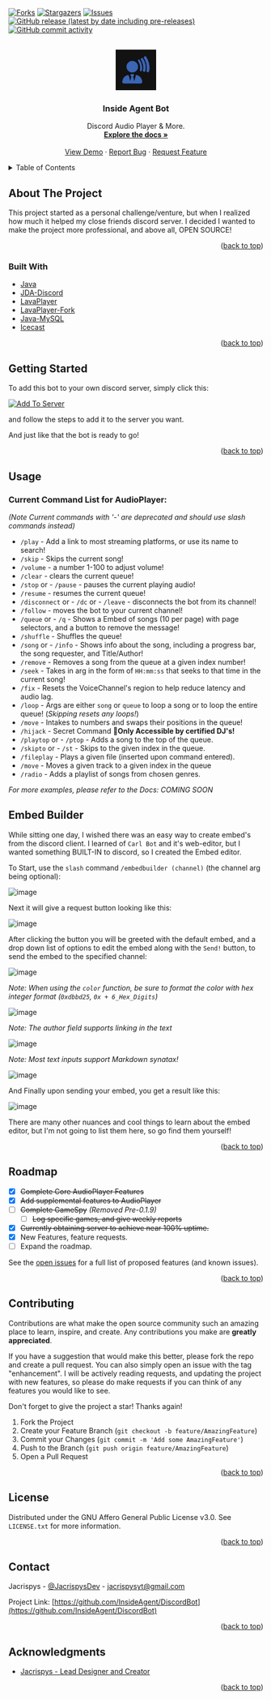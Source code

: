 <div id="top"></div>



<!-- PROJECT SHIELDS -->
<!--
*** I'm using markdown "reference style" links for readability.
*** Reference links are enclosed in brackets [ ] instead of parentheses ( ).
*** See the bottom of this document for the declaration of the reference variables
*** for contributors-url, forks-url, etc. This is an optional, concise syntax you may use.
*** https://www.markdownguide.org/basic-syntax/#reference-style-links
-->
<!-- [![Contributors][contributors-shield]][contributors-url] -->
[![Forks][forks-shield]][forks-url]
[![Stargazers][stars-shield]][stars-url]
[![Issues][issues-shield]][issues-url]
[![GitHub release (latest by date including pre-releases)][releases-shield]][releases-url]
[![GitHub commit activity][commits-shield]][commits-url]



<!-- PROJECT LOGO -->
<br />
<div align="center">
  <a href="https://github.com/InsideAgent/DiscordBot">
    <img src="src/main/resources/images/InsideAgent-New-Blue.png" alt="Logo" width="80" height="80">
  </a>

<h3 align="center">Inside Agent Bot</h3>

  <p align="center">
    Discord Audio Player & More.
    <br />
    <a href="https://docs.insideagent.pro"><strong>Explore the docs »</strong></a>
    <br />
    <br />
    <a href="https://discord.com/api/oauth2/authorize?client_id=786721755560804373&permissions=8&scope=bot">View Demo</a>
    ·
    <a href="https://github.com/InsideAgent/DiscordBot/issues">Report Bug</a>
    ·
    <a href="https://github.com/InsideAgent/DiscordBot/issues">Request Feature</a>
  </p>
</div>



<!-- TABLE OF CONTENTS -->
<details>
  <summary>Table of Contents</summary>
  <ol>
    <li>
      <a href="#about-the-project">About The Project</a>
      <ul>
        <li><a href="#built-with">Built With</a></li>
      </ul>
    </li>
    <li>
      <a href="#getting-started">Getting Started</a>
    </li>
    <li><a href="#usage">Usage</a></li>
    <li><a href="#roadmap">Roadmap</a></li>
    <li><a href="#contributing">Contributing</a></li>
    <li><a href="#license">License</a></li>
    <li><a href="#contact">Contact</a></li>
    <li><a href="#acknowledgments">Acknowledgments</a></li>
  </ol>
</details>



<!-- ABOUT THE PROJECT -->
## About The Project

This project started as a personal challenge/venture, but when I realized how much it helped my close friends discord server. I decided I wanted to make the project more professional, and above all, OPEN SOURCE!

<p align="right">(<a href="#top">back to top</a>)</p>



### Built With

* [Java](https://java.com/)
* [JDA-Discord](https://github.com/DV8FromTheWorld/JDA)
* [LavaPlayer](https://github.com/sedmelluq/lavaplayer)
* [LavaPlayer-Fork](https://github.com/Walkyst/lavaplayer-fork)
* [Java-MySQL](https://mvnrepository.com/artifact/mysql/mysql-connector-java)
* [Icecast](https://icecast.org/)

<p align="right">(<a href="#top">back to top</a>)</p>



<!-- GETTING STARTED -->
## Getting Started

To add this bot to your own discord server, simply click this:

[![Add To Server][install]][install-link]


and follow the steps to add it to the server you want.

And just like that the bot is ready to go!

<p align="right">(<a href="#top">back to top</a>)</p>



<!-- USAGE EXAMPLES -->
## Usage

### Current Command List for AudioPlayer:
_(Note Current commands with '-' are deprecated and should use slash commands instead)_
- `/play` - Add a link to most streaming platforms, or use its name to search!
- `/skip` - Skips the current song!
- `/volume` - a number 1-100 to adjust volume!
- `/clear` - clears the current queue!
- `/stop` or - `/pause` - pauses the current playing audio!
- `/resume` - resumes the current queue!
- `/disconnect` or - `/dc` or - `/leave` - disconnects the bot from its channel!
- `/follow` -  moves the bot to your current channel!
- `/queue` or - `/q`  - Shows a Embed of songs (10 per page) with page selectors, and a button to remove the message!
- `/shuffle` - Shuffles the queue!
- `/song` or - `/info` - Shows info about the song, including a progress bar, the song requester, and Title/Author!
- `/remove` - Removes a song from the queue at a given index number!
- `/seek` - Takes in arg in the form of `HH:mm:ss` that seeks to that time in the current song!
- `/fix` - Resets the VoiceChannel's region to help reduce latency and audio lag.
- `/loop` - Args are either `song` or `queue` to loop a song or to loop the entire queue! (_Skipping resets any loops!_)
- `/move` - Intakes to numbers and swaps their positions in the queue!
- `/hijack` - Secret Command 🤫**Only Accessible by certified DJ's!**
- `/playtop` or - `/ptop` - Adds a song to the top of the queue.
- `/skipto` or - `/st` - Skips to the given index in the queue.
- `/fileplay` - Plays a given file (inserted upon command entered).
- `/move` - Moves a given track to a given index in the queue
- `/radio` - Adds a playlist of songs from chosen genres.

*For more examples, please refer to the Docs: COMING SOON*


## Embed Builder

While sitting one day, I wished there was an easy way to create embed's from the discord client. I learned of `Carl Bot` and it's web-editor, but I wanted something BUILT-IN to discord, so I created the Embed editor.

To Start, use the `slash` command `/embedbuilder (channel)` (the channel arg being optional):

![image](https://user-images.githubusercontent.com/69219325/181678880-7f316743-0b28-4edd-bf8e-9c2da3c86305.png)

Next it will give a request button looking like this:

![image](https://user-images.githubusercontent.com/69219325/181678946-b0d3202f-36c5-4867-b93b-3576d8d1a62a.png)

After clicking the button you will be greeted with the default embed, and a drop down list of options to edit the embed along with the `Send!` button, to send the embed to the specified channel:

![image](https://user-images.githubusercontent.com/69219325/181679023-629fed43-14b2-4b6e-be14-f2d5e6d9daa5.png)

*Note: When using the `color` function, be sure to format the color with hex integer format (`0xdbbd25`, `0x + 6_Hex_Digits`)*

![image](https://user-images.githubusercontent.com/69219325/181679182-881d1589-910e-45ed-9a48-4ce6f0a2481e.png)

*Note: The author field supports linking in the text*

![image](https://user-images.githubusercontent.com/69219325/181680075-880352ea-54c4-4dcd-a250-c4bc95fb99a2.png)

*Note: Most text inputs support Markdown synatax!*

![image](https://user-images.githubusercontent.com/69219325/181680128-d4c011c8-37aa-4f90-b3e6-b1a0da469315.png)

And Finally upon sending your embed, you get a result like this:

![image](https://user-images.githubusercontent.com/69219325/181680403-0abeee6c-d195-4678-b743-58aae664e134.png)

There are many other nuances and cool things to learn about the embed editor, but I'm not going to list them here, so go find them yourself!
<p align="right">(<a href="#top">back to top</a>)</p>



<!-- ROADMAP -->
## Roadmap

- [x] ~~Complete Core AudioPlayer Features~~
- [x] ~~Add supplemental features to AudioPlayer~~
- [ ] ~~Complete GameSpy~~ *(Removed Pre-0.1.9)*
    - [ ] ~~Log specific games, and give weekly reports~~
- [x] ~~Currently obtaining server to achieve near 100% uptime.~~
- [x] New Features, feature requests.
- [ ] Expand the roadmap.

See the [open issues](https://github.com/InsideAgent/DiscordBot/issues) for a full list of proposed features (and known issues).

<p align="right">(<a href="#top">back to top</a>)</p>



<!-- CONTRIBUTING -->
## Contributing

Contributions are what make the open source community such an amazing place to learn, inspire, and create. Any contributions you make are **greatly appreciated**.

If you have a suggestion that would make this better, please fork the repo and create a pull request. You can also simply open an issue with the tag "enhancement".
I will be actively reading requests, and updating the project with new features, so please do make requests if you can think of any features you would like to see.

Don't forget to give the project a star! Thanks again!

1. Fork the Project
2. Create your Feature Branch (`git checkout -b feature/AmazingFeature`)
3. Commit your Changes (`git commit -m 'Add some AmazingFeature'`)
4. Push to the Branch (`git push origin feature/AmazingFeature`)
5. Open a Pull Request

<p align="right">(<a href="#top">back to top</a>)</p>



<!-- LICENSE -->
## License

Distributed under the GNU Affero General Public License v3.0. See `LICENSE.txt` for more information.

<p align="right">(<a href="#top">back to top</a>)</p>



<!-- CONTACT -->
## Contact

Jacrispys - [@JacrispysDev](https://twitter.com/JacrispyDev) - jacrispysyt@gmail.com

Project Link: [https://github.com/InsideAgent/DiscordBot](https://github.com/InsideAgent/DiscordBot)

<p align="right">(<a href="#top">back to top</a>)</p>



<!-- ACKNOWLEDGMENTS -->
## Acknowledgments

* [Jacrispys - Lead Designer and Creator](https://github.com/Jacrispys)

<p align="right">(<a href="#top">back to top</a>)</p>



<!-- MARKDOWN LINKS & IMAGES -->
<!-- https://www.markdownguide.org/basic-syntax/#reference-style-links -->
[contributors-shield]: https://img.shields.io/github/contributors/InsideAgent/DiscordBot.svg?style=for-the-badge
[contributors-url]: https://github.com/InsideAgent/DiscordBot/graphs/contributors
[forks-shield]: https://img.shields.io/github/forks/InsideAgent/DiscordBot.svg?style=for-the-badge
[forks-url]: https://github.com/InsideAgent/DiscordBot/network/members
[stars-shield]: https://img.shields.io/github/stars/InsideAgent/DiscordBot.svg?style=for-the-badge
[stars-url]: https://github.com/InsideAgent/DiscordBot/stargazers
[issues-shield]: https://img.shields.io/github/issues/InsideAgent/DiscordBot.svg?style=for-the-badge
[issues-url]: https://github.com/InsideAgent/DiscordBot/issues
[license-shield]: https://img.shields.io/github/license/InsideAgent/DiscordBot.svg?style=for-the-badge
[license-url]: https://github.com/InsideAgent/DiscordBot/blob/master/LICENSE.txt
[releases-shield]: https://img.shields.io/github/v/release/InsideAgent/DiscordBot?include_prereleases&style=for-the-badge
[releases-url]: https://github.com/InsideAgent/DiscordBot/releases
[commits-shield]: https://img.shields.io/github/commit-activity/m/InsideAgent/DiscordBot?style=for-the-badge
[commits-url]: https://github.com/InsideAgent/DiscordBot/commits/master
[product-screenshot]: images/screenshot.png
[install]: https://img.shields.io/badge/-%3E%20Add%20To%20Server%20%3C-%234287f5?style=for-the-badge
[install-link]: https://discord.com/api/oauth2/authorize?client_id=786721755560804373&permissions=8&scope=bot%20applications.commands

